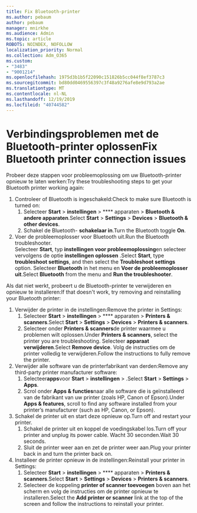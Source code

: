 ```yaml
---
title: Fix Bluetooth-printer
ms.author: pebaum
author: pebaum
manager: mnirkhe
ms.audience: Admin
ms.topic: article
ROBOTS: NOINDEX, NOFOLLOW
localization_priority: Normal
ms.collection: Adm_O365
ms.custom:
- "3483"
- "9001214"
ms.openlocfilehash: 1975d3b1b5f22090c151826b5cc044f8ef3787c3
ms.sourcegitcommit: bd80dd0469556397c3f48a9276afe8e9d793a2ae
ms.translationtype: MT
ms.contentlocale: nl-NL
ms.lasthandoff: 12/19/2019
ms.locfileid: "40744582"
---
```

# <a name="fix-bluetooth-printer-connection-issues"></a><span data-ttu-id="2ee47-102">Verbindingsproblemen met de Bluetooth-printer oplossen</span><span class="sxs-lookup"><span data-stu-id="2ee47-102">Fix Bluetooth printer connection issues</span></span>

<span data-ttu-id="2ee47-103">Probeer deze stappen voor probleemoplossing om uw Bluetooth-printer opnieuw te laten werken:</span><span class="sxs-lookup"><span data-stu-id="2ee47-103">Try these troubleshooting steps to get your Bluetooth printer working again:</span></span>


1. <span data-ttu-id="2ee47-104">Controleer of Bluetooth is ingeschakeld:</span><span class="sxs-lookup"><span data-stu-id="2ee47-104">Check to make sure Bluetooth is turned on:</span></span>
    1. <span data-ttu-id="2ee47-105">Selecteer **Start** > **instellingen** > \*\*\*\* apparaten > **Bluetooth & andere apparaten**.</span><span class="sxs-lookup"><span data-stu-id="2ee47-105">Select **Start** > **Settings** > **Devices** > **Bluetooth & other devices**.</span></span>
    2. <span data-ttu-id="2ee47-106">Schakel de Bluetooth- **schakelaar in**.</span><span class="sxs-lookup"><span data-stu-id="2ee47-106">Turn the Bluetooth toggle **On**.</span></span>
2. <span data-ttu-id="2ee47-107">Voer de probleemoplosser voor Bluetooth uit.</span><span class="sxs-lookup"><span data-stu-id="2ee47-107">Run the Bluetooth troubleshooter.</span></span> <br>
    <span data-ttu-id="2ee47-108">Selecteer **Start**, typ **instellingen voor probleemoplossing**en selecteer vervolgens de optie **instellingen oplossen** .</span><span class="sxs-lookup"><span data-stu-id="2ee47-108">Select **Start**, type **troubleshoot settings**, and then select the **Troubleshoot settings** option.</span></span> <span data-ttu-id="2ee47-109">Selecteer **Bluetooth** in het menu en **Voer de probleemoplosser uit**.</span><span class="sxs-lookup"><span data-stu-id="2ee47-109">Select **Bluetooth** from the menu and **Run the troubleshooter**.</span></span>

<span data-ttu-id="2ee47-110">Als dat niet werkt, probeert u de Bluetooth-printer te verwijderen en opnieuw te installeren:</span><span class="sxs-lookup"><span data-stu-id="2ee47-110">If that doesn't work, try removing and reinstalling your Bluetooth printer:</span></span>

1. <span data-ttu-id="2ee47-111">Verwijder de printer in de instellingen:</span><span class="sxs-lookup"><span data-stu-id="2ee47-111">Remove the printer in Settings:</span></span>
    1. <span data-ttu-id="2ee47-112">Selecteer **Start** > **instellingen** > \*\*\*\* apparaten > **Printers & scanners**.</span><span class="sxs-lookup"><span data-stu-id="2ee47-112">Select **Start** > **Settings** > **Devices** > **Printers & scanners**.</span></span>
    2. <span data-ttu-id="2ee47-113">Selecteer onder **Printers & scanners**de printer waarmee u problemen wilt oplossen.</span><span class="sxs-lookup"><span data-stu-id="2ee47-113">Under **Printers & scanners**, select the printer you are troubleshooting.</span></span> <span data-ttu-id="2ee47-114">Selecteer **apparaat verwijderen**.</span><span class="sxs-lookup"><span data-stu-id="2ee47-114">Select **Remove device**.</span></span> <span data-ttu-id="2ee47-115">Volg de instructies om de printer volledig te verwijderen.</span><span class="sxs-lookup"><span data-stu-id="2ee47-115">Follow the instructions to fully remove the printer.</span></span>
2. <span data-ttu-id="2ee47-116">Verwijder alle software van de printerfabrikant van derden:</span><span class="sxs-lookup"><span data-stu-id="2ee47-116">Remove any third-party printer manufacturer software:</span></span>
    1. <span data-ttu-id="2ee47-117">Selecteer**apps**voor **Start** > **instellingen** > .</span><span class="sxs-lookup"><span data-stu-id="2ee47-117">Select **Start** > **Settings** > **Apps**.</span></span>
    2. <span data-ttu-id="2ee47-118">Scrol onder **Apps & functies**naar alle software die is geïnstalleerd van de fabrikant van uw printer (zoals HP, Canon of Epson).</span><span class="sxs-lookup"><span data-stu-id="2ee47-118">Under **Apps & features**, scroll to find any software installed from your printer’s manufacturer (such as HP, Canon, or Epson).</span></span>
3. <span data-ttu-id="2ee47-119">Schakel de printer uit en start deze opnieuw op.</span><span class="sxs-lookup"><span data-stu-id="2ee47-119">Turn off and restart your printer.</span></span>
   1. <span data-ttu-id="2ee47-120">Schakel de printer uit en koppel de voedingskabel los.</span><span class="sxs-lookup"><span data-stu-id="2ee47-120">Turn off your printer and unplug its power cable.</span></span> <span data-ttu-id="2ee47-121">Wacht 30 seconden.</span><span class="sxs-lookup"><span data-stu-id="2ee47-121">Wait 30 seconds.</span></span> 
   2. <span data-ttu-id="2ee47-122">Sluit de printer weer aan en zet de printer weer aan.</span><span class="sxs-lookup"><span data-stu-id="2ee47-122">Plug your printer back in and turn the printer back on.</span></span>
4. <span data-ttu-id="2ee47-123">Installeer de printer opnieuw in de instellingen:</span><span class="sxs-lookup"><span data-stu-id="2ee47-123">Reinstall your printer in Settings:</span></span>
    1. <span data-ttu-id="2ee47-124">Selecteer **Start** > **instellingen** > \*\*\*\* apparaten > **Printers & scanners**.</span><span class="sxs-lookup"><span data-stu-id="2ee47-124">Select **Start** > **Settings** > **Devices** > **Printers & scanners**.</span></span>
    2. <span data-ttu-id="2ee47-125">Selecteer de koppeling **printer of scanner toevoegen** boven aan het scherm en volg de instructies om de printer opnieuw te installeren.</span><span class="sxs-lookup"><span data-stu-id="2ee47-125">Select the **Add printer or scanner** link at the top of the screen and follow the instructions to reinstall your printer.</span></span>
